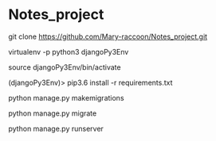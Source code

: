 # Notes_project
git clone https://github.com/Mary-raccoon/Notes_project.git

virtualenv -p python3 djangoPy3Env

source djangoPy3Env/bin/activate

(djangoPy3Env)> pip3.6 install -r requirements.txt

python manage.py makemigrations

python manage.py migrate

python manage.py runserver
